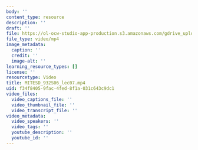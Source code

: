 ```yaml
---
body: ''
content_type: resource
description: ''
draft: ''
file: https://ol-ocw-studio-app-production.s3.amazonaws.com/gdrive_uploads/esd-932-engineering-ethics-spring-2006/1MMNE42teLLSSSnxKE1WMputYYCzTcBau/mitesd_932s06_lec07.mp4
file_type: video/mp4
image_metadata:
  caption: ''
  credit: ''
  image-alt: ''
learning_resource_types: []
license: ''
resourcetype: Video
title: MITESD_932S06_lec07.mp4
uid: f34f8405-9fac-4fed-8f1a-031c643c9dc1
video_files:
  video_captions_file: ''
  video_thumbnail_file: ''
  video_transcript_file: ''
video_metadata:
  video_speakers: ''
  video_tags: ''
  youtube_description: ''
  youtube_id: ''
---
```


